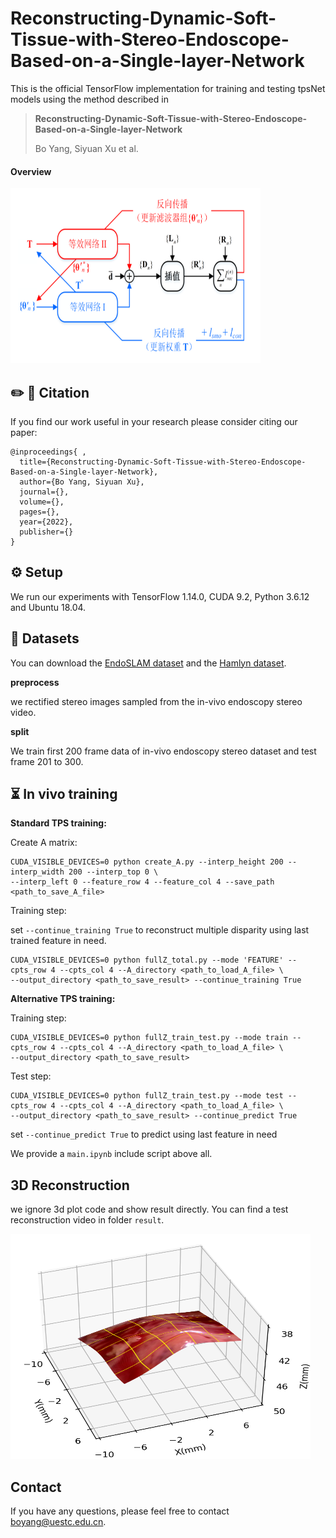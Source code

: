 # Reconstructing-Dynamic-Soft-Tissue-with-Stereo-Endoscope-Based-on-a-Single-layer-Network

This is the official TensorFlow implementation for training and testing tpsNet models using the method described in 
>
> **Reconstructing-Dynamic-Soft-Tissue-with-Stereo-Endoscope-Based-on-a-Single-layer-Network**
>
> Bo Yang, Siyuan Xu et al.

#### Overview

<p align="left">
<img src='imgs/altrenative%20TPS.png' width=400 height=280 /> 
</p>

## ✏️ 📄 Citation

If you find our work useful in your research please consider citing our paper:

```
@inproceedings{ ,
  title={Reconstructing-Dynamic-Soft-Tissue-with-Stereo-Endoscope-Based-on-a-Single-layer-Network},
  author={Bo Yang, Siyuan Xu},
  journal={},
  volume={},
  pages={},
  year={2022},
  publisher={}
}
```

## ⚙️ Setup

We run our experiments with TensorFlow 1.14.0, CUDA 9.2, Python 3.6.12 and Ubuntu 18.04.

## 💾 Datasets

You can download the [EndoSLAM dataset](https://data.mendeley.com/datasets/cd2rtzm23r/1) and the [Hamlyn dataset](http://hamlyn.doc.ic.ac.uk/vision/).

**preprocess**

we rectified stereo images sampled from the in-vivo endoscopy stereo video.

**split**

We train first 200 frame data of in-vivo endoscopy stereo dataset and test frame 201 to 300.

## ⏳ In vivo training

**Standard TPS training:**

Create A matrix:

```shell
CUDA_VISIBLE_DEVICES=0 python create_A.py --interp_height 200 --interp_width 200 --interp_top 0 \
--interp_left 0 --feature_row 4 --feature_col 4 --save_path <path_to_save_A_file>
```

Training step:

set `--continue_training True` to reconstruct multiple disparity using last trained feature in need.

```shell
CUDA_VISIBLE_DEVICES=0 python fullZ_total.py --mode 'FEATURE' --cpts_row 4 --cpts_col 4 --A_directory <path_to_load_A_file> \
--output_directory <path_to_save_result> --continue_training True
```

**Alternative TPS training:**


Training step:
```shell
CUDA_VISIBLE_DEVICES=0 python fullZ_train_test.py --mode train --cpts_row 4 --cpts_col 4 --A_directory <path_to_load_A_file> \
--output_directory <path_to_save_result>
```
Test step:
```shell
CUDA_VISIBLE_DEVICES=0 python fullZ_train_test.py --mode test --cpts_row 4 --cpts_col 4 --A_directory <path_to_load_A_file> \
--output_directory <path_to_save_result> --continue_predict True
```
set `--continue_predict True` to predict using last feature in need

We provide a `main.ipynb` include script above all.


## 3D Reconstruction

we ignore 3d plot code and show result directly. You can find a test reconstruction video in folder `result`.
<p align="left">
<img src='imgs/reconstruction.png' width=480 height=360 /> 
</p>


## Contact

If you have any questions, please feel free to contact boyang@uestc.edu.cn.
